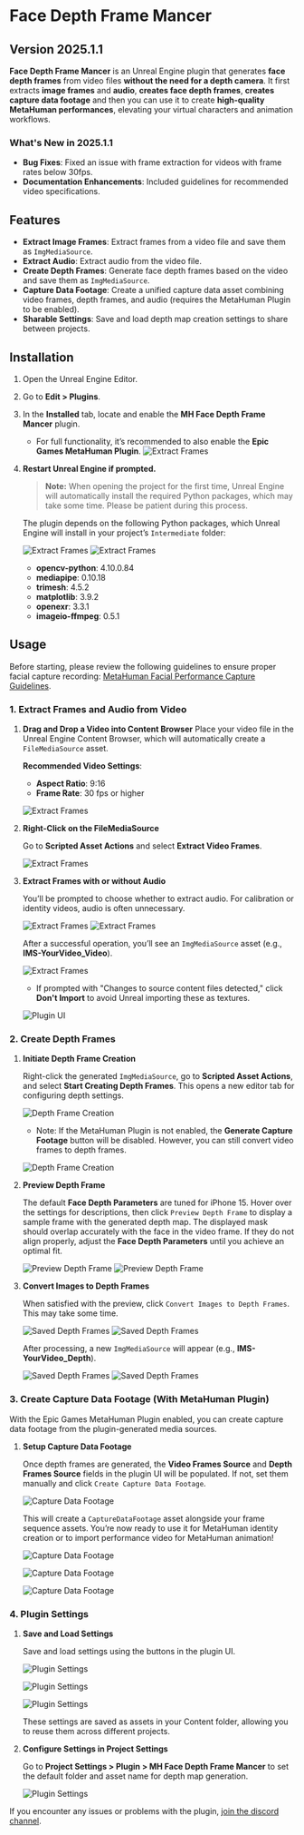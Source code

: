 # Face Depth Frame Mancer

## Version 2025.1.1

**Face Depth Frame Mancer** is an Unreal Engine plugin that generates **face depth frames** from video files **without the need for a depth camera**. It first extracts **image frames** and **audio**, **creates face depth frames**, **creates capture data footage** and then you can use it to create **high-quality MetaHuman performances**, elevating your virtual characters and animation workflows.

### What's New in 2025.1.1
- **Bug Fixes**: Fixed an issue with frame extraction for videos with frame rates below 30fps.
- **Documentation Enhancements**: Included guidelines for recommended video specifications.

## Features

- **Extract Image Frames**: Extract frames from a video file and save them as `ImgMediaSource`.
- **Extract Audio**: Extract audio from the video file.
- **Create Depth Frames**: Generate face depth frames based on the video and save them as `ImgMediaSource`.
- **Capture Data Footage**: Create a unified capture data asset combining video frames, depth frames, and audio (requires the MetaHuman Plugin to be enabled).
- **Sharable Settings**: Save and load depth map creation settings to share between projects.

## Installation

1. Open the Unreal Engine Editor.
2. Go to **Edit > Plugins**.
3. In the **Installed** tab, locate and enable the **MH Face Depth Frame Mancer** plugin.   
   - For full functionality, it’s recommended to also enable the **Epic Games MetaHuman Plugin**.
        ![Extract Frames](images/11.png)

4. **Restart Unreal Engine if prompted.**

   > **Note:** When opening the project for the first time, Unreal Engine will automatically install the required Python packages, which may take some time. Please be patient during this process.

   The plugin depends on the following Python packages, which Unreal Engine will install in your project’s `Intermediate` folder:

   ![Extract Frames](images/1.png) ![Extract Frames](images/11a.png)
   - **opencv-python**: 4.10.0.84
   - **mediapipe**: 0.10.18
   - **trimesh**: 4.5.2
   - **matplotlib**: 3.9.2
   - **openexr**: 3.3.1
   - **imageio-ffmpeg**: 0.5.1



## Usage

   Before starting, please review the following guidelines to ensure proper facial capture recording:
   [MetaHuman Facial Performance Capture Guidelines](https://dev.epicgames.com/documentation/en-us/metahuman/metahuman-facial-performance-capture-guidelines).

### 1. Extract Frames and Audio from Video

1. **Drag and Drop a Video into Content Browser**
   Place your video file in the Unreal Engine Content Browser, which will automatically create a `FileMediaSource` asset.

   **Recommended Video Settings**:  
   - **Aspect Ratio**: 9:16  
   - **Frame Rate**: 30 fps or higher 

   ![Extract Frames](images/a.png)

2. **Right-Click on the FileMediaSource**

   Go to **Scripted Asset Actions** and select **Extract Video Frames**.

   ![Extract Frames](images/b.png)

3. **Extract Frames with or without Audio**

   You’ll be prompted to choose whether to extract audio. For calibration or identity videos, audio is often unnecessary.

   ![Extract Frames](images/c.png)
   ![Extract Frames](images/d.png)

   After a successful operation, you’ll see an `ImgMediaSource` asset (e.g., **IMS-YourVideo_Video**).

    
    ![Extract Frames](images/e.png)

   - If prompted with "Changes to source content files detected," click **Don't Import** to avoid Unreal importing these as textures.

   ![Plugin UI](images/c1.png)

### 2. Create Depth Frames

1. **Initiate Depth Frame Creation**

   Right-click the generated `ImgMediaSource`, go to **Scripted Asset Actions**, and select **Start Creating Depth Frames**. This opens a new editor tab for configuring depth settings.

   ![Depth Frame Creation](images/f.png)

   - Note: If the MetaHuman Plugin is not enabled, the **Generate Capture Footage** button will be disabled. However, you can still convert video frames to depth frames.

   ![Depth Frame Creation](images/g.png)

   

2. **Preview Depth Frame**

   The default **Face Depth Parameters** are tuned for iPhone 15. Hover over the settings for descriptions, then click `Preview Depth Frame` to display a sample frame with the generated depth map. The displayed mask should overlap accurately with the face in the video frame. If they do not align properly, adjust the **Face Depth Parameters** until you achieve an optimal fit.

   ![Preview Depth Frame](images/h.png)
   ![Preview Depth Frame](images/h1.png)

3. **Convert Images to Depth Frames**

   When satisfied with the preview, click `Convert Images to Depth Frames`. This may take some time.

   ![Saved Depth Frames](images/i.png)
   ![Saved Depth Frames](images/j.png)

   After processing, a new `ImgMediaSource` will appear (e.g., **IMS-YourVideo_Depth**).

   ![Saved Depth Frames](images/k.png)
   ![Saved Depth Frames](images/l.png)

### 3. Create Capture Data Footage (With MetaHuman Plugin)

With the Epic Games MetaHuman Plugin enabled, you can create capture data footage from the plugin-generated media sources.

1. **Setup Capture Data Footage**

   Once depth frames are generated, the **Video Frames Source** and **Depth Frames Source** fields in the plugin UI will be populated. If not, set them manually and click `Create Capture Data Footage`.

   ![Capture Data Footage](images/m.png)

   This will create a `CaptureDataFootage` asset alongside your frame sequence assets. You’re now ready to use it for MetaHuman identity creation or to import performance video for MetaHuman animation!

   ![Capture Data Footage](images/n.png)

   ![Capture Data Footage](images/o.png)

   ![Capture Data Footage](images/p.png)

### 4. Plugin Settings

1. **Save and Load Settings**

   Save and load settings using the buttons in the plugin UI.

   ![Plugin Settings](images/r.png)
   
   ![Plugin Settings](images/s.png)

   ![Plugin Settings](images/s1.png)

   These settings are saved as assets in your Content folder, allowing you to reuse them across different projects.

2. **Configure Settings in Project Settings**

   Go to **Project Settings > Plugin > MH Face Depth Frame Mancer** to set the default folder and asset name for depth map generation.

   ![Plugin Settings](images/t.png)

If you encounter any issues or problems with the plugin, [join the discord channel](https://discord.gg/pJc7gpGSWn).